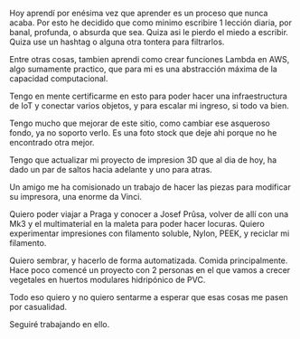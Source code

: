 Hoy aprendí por enésima vez que aprender es un proceso que nunca acaba. Por esto he decidido que como minimo escribire 1 lección diaria, por banal, profunda, o absurda que sea. 
Quiza asi le pierdo el miedo a escribir. Quiza use un hashtag o alguna otra tontera para filtrarlos.

Entre otras cosas, tambien aprendi como crear funciones Lambda en AWS, algo sumamente practico, que para mi es una abstracción máxima de la capacidad computacional.

Tengo en mente certificarme en esto para poder hacer una infraestructura de IoT y conectar varios objetos, y para escalar mi ingreso, si todo va bien.

Tengo mucho que mejorar de este sitio, como cambiar ese asqueroso fondo, ya no soporto verlo. Es una foto stock que deje ahi porque no he encontrado otra mejor.

Tengo que actualizar mi proyecto de impresion 3D que al dia de hoy, ha dado un par de saltos hacia adelante y uno para atras. 

Un amigo me ha comisionado un trabajo de hacer las piezas para modificar su impresora, una enorme da Vinci.

Quiero poder viajar a Praga y conocer a Josef Prûsa, volver de allí con una Mk3 y el multimaterial en la maleta para poder hacer locuras. 
Quiero experimentar impresiones con filamento soluble, Nylon, PEEK, y reciclar mi filamento.

Quiero sembrar, y hacerlo de forma automatizada. Comida principalmente. Hace poco comencé un proyecto con 2 personas en el que vamos a crecer vegetales en huertos modulares hidripónico de PVC. 

Todo eso quiero y no quiero sentarme a esperar que esas cosas me pasen por casualidad. 

Seguiré trabajando en ello.
